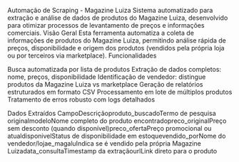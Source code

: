 Automação de Scraping - Magazine Luiza
Sistema automatizado para extração e análise de dados de produtos do Magazine Luiza, desenvolvido para otimizar processos de levantamento de preços e informações comerciais.
Visão Geral
Esta ferramenta automatiza a coleta de informações de produtos do Magazine Luiza, permitindo análise rápida de preços, disponibilidade e origem dos produtos (vendidos pela própria loja ou por terceiros via marketplace).
Funcionalidades

Busca automatizada por lista de produtos
Extração de dados completos: nome, preços, disponibilidade
Identificação de vendedor: distingue produtos da Magazine Luiza vs marketplace
Geração de relatórios estruturados em formato CSV
Processamento em lote de múltiplos produtos
Tratamento de erros robusto com logs detalhados

Dados Extraídos
CampoDescriçãoproduto_buscadoTermo de pesquisa originalmodeloNome completo do produto encontradopreco_originalPreço sem desconto (quando disponível)preco_ofertaPreço promocional ou atualdisponivelStatus de disponibilidade em estoquevendido_porNome do vendedor/lojae_magaluIndica se é vendido pela própria Magazine Luizadata_consultaTimestamp da extraçãourlLink direto para o produto